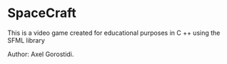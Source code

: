 # SpaceCraft

This is a video game created for educational purposes in C ++ using the SFML library

Author: Axel Gorostidi.
